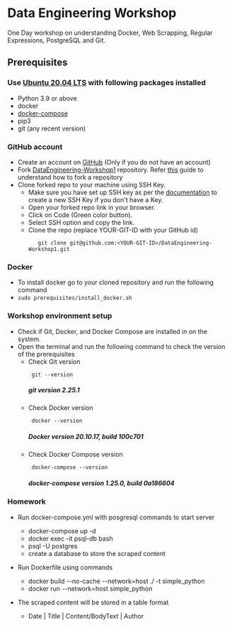 # Data Engineering Workshop

One Day workshop on understanding Docker, Web Scrapping, Regular Expressions, PostgreSQL and Git.

## Prerequisites

### Use [Ubuntu 20.04 LTS](https://releases.ubuntu.com/focal/ubuntu-20.04.5-desktop-amd64.iso) with following packages installed
- Python 3.9 or above
- docker
- [docker-compose](https://docs.docker.com/compose/install/)
- pip3
- git (any recent version)

### GitHub account
- Create an account on [GitHub](https://github.com/join) (Only if you do not have an account)
- Fork [DataEngineering-Workshop1](https://github.com/UniCourt/DataEngineering-Workshop1) repository. Refer [this](https://docs.github.com/en/get-started/quickstart/fork-a-repo) guide to understand how to fork a repository
- Clone forked repo to your machine using SSH Key. 
  - Make sure you have set up SSH key as per the [documentation](https://docs.github.com/en/authentication/connecting-to-github-with-ssh/generating-a-new-ssh-key-and-adding-it-to-the-ssh-agent) to create a new SSH Key if you don't have a Key.
  - Open your forked repo link in your browser. 
  - Click on Code (Green color button).
  - Select SSH option and copy the link.
  - Clone the repo (replace YOUR-GIT-ID with your GitHub id)
    ```
       git clone git@github.com:<YOUR-GIT-ID>/DataEngineering-Workshop1.git
    ```

### Docker
- To install docker go to your cloned repository and run the following command
- `sudo prerequisites/install_docker.sh`

### Workshop environment setup 
 - Check if Git, Docker, and Docker Compose are installed in on the system. 
 - Open the terminal and run the following command to check the version of the prerequisites
   - Check Git version 
      ```
       git --version
      ```
     #####  **_git version 2.25.1_**
   -  Check Docker version
      ```
       docker --version
      ```
      ##### **_Docker version 20.10.17, build 100c701_**
   - Check Docker Compose version
      ```
       docker-compose --version
      ```
     ##### **_docker-compose version 1.25.0, build 0a186604_**
     
 ### Homework
  - Run docker-compose.yml with posgresql commands to start server 
    - docker-compose up -d
    - docker exec -it psql-db bash
    - psql -U postgres
     - create a database to store the scraped content
     
  - Run Dockerfile using commands

    - docker build --no-cache --network=host ./ -t simple_python       
    - docker run --network=host simple_python
    
  - The scraped content will be stored in a table format 
    - Date | Title | Content/BodyText | Author
  
  
